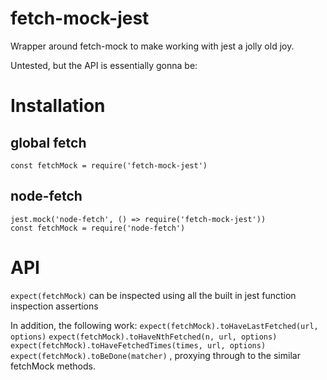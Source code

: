 # fetch-mock-jest

Wrapper around fetch-mock to make working with jest a jolly old joy.

Untested, but the API is essentially gonna be:

# Installation

## global fetch

`const fetchMock = require('fetch-mock-jest')`

## node-fetch

```
jest.mock('node-fetch', () => require('fetch-mock-jest'))
const fetchMock = require('node-fetch')
```

# API

`expect(fetchMock)` can be inspected using all the built in jest function inspection assertions

In addition, the following work:
`expect(fetchMock).toHaveLastFetched(url, options)`
`expect(fetchMock).toHaveNthFetched(n, url, options)`
`expect(fetchMock).toHaveFetchedTimes(times, url, options)`
`expect(fetchMock).toBeDone(matcher)`
, proxying through to the similar fetchMock methods.
